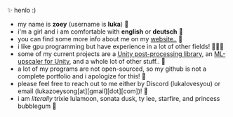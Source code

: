 ✨ henlo :)
<br>
- my name is **zoey** (username is **luka**) 🌺 
- i'm a girl and i am comfortable with **english** or **deutsch** 🫶
- you can find some more info about me on my [website..](http://www.luka.moe) 🌙
- i like gpu programming but have experience in a lot of other fields! 👩🏼‍💻
- some of my current projects are a [Unity post-processing library](www.luka.moe/june), an [ML-upscaler for Unity](https://luka.moe/magicbounce), and a whole lot of other stuff.. 🌈
- a lot of my programs are not open-sourced, so my github is not a complete portfolio and i apologize for this! 👻
- please feel free to reach out to me either by Discord (lukalovesyou) or email (lukazoeysong[at][gmail][dot][com])! 🥂
- i am *literally* trixie lulamoon, sonata dusk, ty lee, starfire, and princess bubblegum 👑
